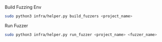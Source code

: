 
Build Fuzzing Env
```bash
sudo python3 infra/helper.py build_fuzzers <project_name>
```
Run Fuzzer
```bash
sudo python3 infra/helper.py run_fuzzer <project_name> <fuzzer_name>
```